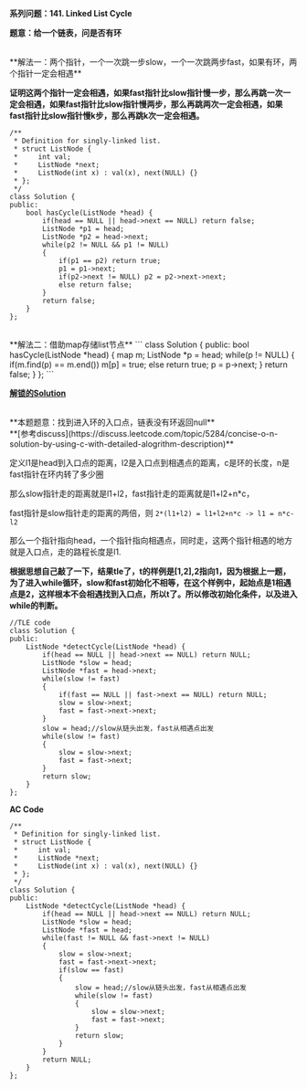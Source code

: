 **系列问题：141. Linked List Cycle**

**题意：给一个链表，问是否有环**

<br/>
**解法一：两个指针，一个一次跳一步slow，一个一次跳两步fast，如果有环，两个指针一定会相遇**

**证明这两个指针一定会相遇，如果fast指针比slow指针慢一步，那么再跳一次一定会相遇，如果fast指针比slow指针慢两步，那么再跳两次一定会相遇，如果fast指针比slow指针慢k步，那么再跳k次一定会相遇。**
```
/**
 * Definition for singly-linked list.
 * struct ListNode {
 *     int val;
 *     ListNode *next;
 *     ListNode(int x) : val(x), next(NULL) {}
 * };
 */
class Solution {
public:
    bool hasCycle(ListNode *head) {
        if(head == NULL || head->next == NULL) return false;
        ListNode *p1 = head;
        ListNode *p2 = head->next;
        while(p2 != NULL && p1 != NULL)
        {
            if(p1 == p2) return true;
            p1 = p1->next;
            if(p2->next != NULL) p2 = p2->next->next;
            else return false;
        }
        return false;
    }
};
```

<br/>
**解法二：借助map存储list节点**
```
class Solution {
public:
    bool hasCycle(ListNode *head) {
        map<ListNode*, bool> m;
        ListNode *p = head;
        while(p != NULL)
        {
            if(m.find(p) == m.end()) m[p] = true;
            else return true;
            p = p->next;
        }
        return false;
    }
};
```

**[解锁的Solution](https://leetcode.com/articles/linked-list-cycle/)**

<br/>
**本题题意：找到进入环的入口点，链表没有环返回null**

<br/>
**[参考discuss](https://discuss.leetcode.com/topic/5284/concise-o-n-solution-by-using-c-with-detailed-alogrithm-description)**

定义l1是head到入口点的距离，l2是入口点到相遇点的距离，c是环的长度，n是fast指针在环内转了多少圈

那么slow指针走的距离就是l1+l2，fast指针走的距离就是l1+l2+n*c，

fast指针是slow指针走的距离的两倍，则 ```2*(l1+l2) = l1+l2+n*c -> l1 = n*c-l2```

那么一个指针指向head，一个指针指向相遇点，同时走，这两个指针相遇的地方就是入口点，走的路程长度是l1.


**根据思想自己敲了一下，结果tle了，t的样例是[1,2],2指向1，因为根据上一题，为了进入while循环，slow和fast初始化不相等，在这个样例中，起始点是1相遇点是2，这样根本不会相遇找到入口点，所以t了。所以修改初始化条件，以及进入while的判断。**
```
//TLE code
class Solution {
public:
    ListNode *detectCycle(ListNode *head) {
        if(head == NULL || head->next == NULL) return NULL;
        ListNode *slow = head;
        ListNode *fast = head->next;
        while(slow != fast)
        {
            if(fast == NULL || fast->next == NULL) return NULL;
            slow = slow->next;
            fast = fast->next->next;
        }
        slow = head;//slow从链头出发，fast从相遇点出发
        while(slow != fast)
        {
            slow = slow->next;
            fast = fast->next;
        }
        return slow;
    }
};
```
**AC Code**
```
/**
 * Definition for singly-linked list.
 * struct ListNode {
 *     int val;
 *     ListNode *next;
 *     ListNode(int x) : val(x), next(NULL) {}
 * };
 */
class Solution {
public:
    ListNode *detectCycle(ListNode *head) {
        if(head == NULL || head->next == NULL) return NULL;
        ListNode *slow = head;
        ListNode *fast = head;
        while(fast != NULL && fast->next != NULL)
        {
            slow = slow->next;
            fast = fast->next->next;
            if(slow == fast)
            {
                slow = head;//slow从链头出发，fast从相遇点出发
                while(slow != fast)
                {
                    slow = slow->next;
                    fast = fast->next;
                }
                return slow;
            }
        }
        return NULL;
    }
};
```